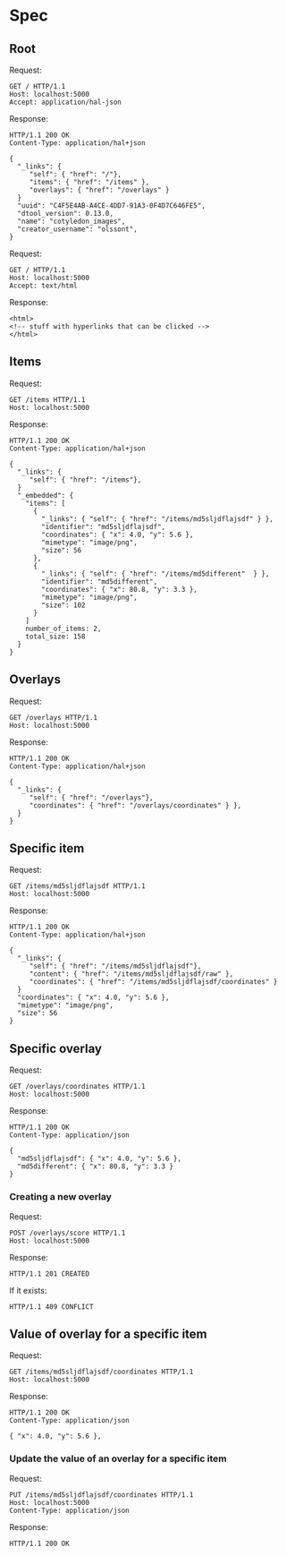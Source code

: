 # Spec

## Root

Request:

```
GET / HTTP/1.1
Host: localhost:5000
Accept: application/hal-json

```

Response:

```
HTTP/1.1 200 OK
Content-Type: application/hal+json

{
  "_links": {
     "self": { "href": "/"},
     "items": { "href": "/items" },
     "overlays": { "href": "/overlays" }
  }
  "uuid": "C4F5E4AB-A4CE-4DD7-91A3-0F4D7C646FE5",
  "dtool_version": 0.13.0,
  "name": "cotyledon_images",
  "creator_username": "olssont",
}
```

Request:

```
GET / HTTP/1.1
Host: localhost:5000
Accept: text/html

```

Response:

```
<html>
<!-- stuff with hyperlinks that can be clicked -->
</html>
```


## Items

Request:

```
GET /items HTTP/1.1
Host: localhost:5000
```

Response:

```
HTTP/1.1 200 OK
Content-Type: application/hal+json

{
  "_links": {
     "self": { "href": "/items"},
  }
  "_embedded": {
    "items": [
      {
        "_links": { "self": { "href": "/items/md5sljdflajsdf" } }, 
        "identifier": "md5sljdflajsdf",
        "coordinates": { "x": 4.0, "y": 5.6 },
        "mimetype": "image/png",
        "size": 56
      },
      {
        "_links": { "self": { "href": "/items/md5different"  } }, 
        "identifier": "md5different",
        "coordinates": { "x": 80.8, "y": 3.3 },
        "mimetype": "image/png",
        "size": 102
      }
    ]
    number_of_items: 2,
    total_size: 158
  } 
}
```

## Overlays

Request:

```
GET /overlays HTTP/1.1
Host: localhost:5000
```

Response:

```
HTTP/1.1 200 OK
Content-Type: application/hal+json

{
  "_links": {
     "self": { "href": "/overlays"},
     "coordinates": { "href": "/overlays/coordinates" } }, 
  } 
}
```

## Specific item

Request:

```
GET /items/md5sljdflajsdf HTTP/1.1
Host: localhost:5000
```

Response:

```
HTTP/1.1 200 OK
Content-Type: application/hal+json

{
  "_links": {
     "self": { "href": "/items/md5sljdflajsdf"},
     "content": { "href": "/items/md5sljdflajsdf/raw" },
     "coordinates": { "href": "/items/md5sljdflajsdf/coordinates" }
  }
  "coordinates": { "x": 4.0, "y": 5.6 },
  "mimetype": "image/png",
  "size": 56
}
```

## Specific overlay

Request:

```
GET /overlays/coordinates HTTP/1.1
Host: localhost:5000
```

Response:

```
HTTP/1.1 200 OK
Content-Type: application/json

{
  "md5sljdflajsdf": { "x": 4.0, "y": 5.6 },
  "md5different": { "x": 80.8, "y": 3.3 }
} 
```


### Creating a new overlay

Request:

```
POST /overlays/score HTTP/1.1
Host: localhost:5000

```

Response:

```
HTTP/1.1 201 CREATED
```

If it exists:

```
HTTP/1.1 409 CONFLICT
```


## Value of overlay for a specific item

Request:

```
GET /items/md5sljdflajsdf/coordinates HTTP/1.1
Host: localhost:5000
```

Response:

```
HTTP/1.1 200 OK
Content-Type: application/json

{ "x": 4.0, "y": 5.6 },
```

### Update the value of an overlay for a specific item

Request:

```
PUT /items/md5sljdflajsdf/coordinates HTTP/1.1
Host: localhost:5000
Content-Type: application/json
```

Response:

```
HTTP/1.1 200 OK
```
